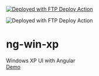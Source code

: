 [<img alt="Deployed with FTP Deploy Action" src="https://img.shields.io/badge/Deployed With-FTP DEPLOY ACTION-%3CCOLOR%3E?style=for-the-badge&color=2b9348">](https://github.com/SamKirkland/FTP-Deploy-Action)

<img alt="Deployed with FTP Deploy Action" src="https://img.shields.io/badge/Angular-DD0031?style=for-the-badge&logo=angular&logoColor=white">


# ng-win-xp
Windows XP UI with Angular  
[Demo](https://ng-win-xp.alexmelk.ru)
